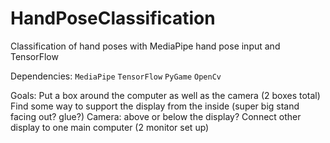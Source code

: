 # HandPoseClassification
Classification of hand poses with MediaPipe hand pose input and TensorFlow

Dependencies:
`MediaPipe`
`TensorFlow`
`PyGame`
`OpenCv`

Goals:
Put a box around the computer as well as the camera (2 boxes total) 
Find some way to support the display from the inside
  (super big stand facing out? glue?)
Camera: above or below the display?
Connect other display to one main computer (2 monitor set up)
